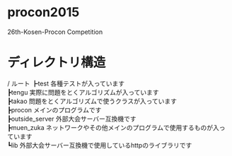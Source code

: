 # procon2015
26th-Kosen-Procon Competition

# ディレクトリ構造
/	ルート
┣test				各種テストが入っています  
┣tengu				実際に問題をとくアルゴリズムが入っています  
┣takao				問題をとくアルゴリズムで使うクラスが入っています  
┣procon				メインのプログラムです  
┣outside_server		外部大会サーバー互換機です  
┣muen_zuka			ネットワークやその他メインのプログラムで使用するものが入っています  
┗lib				外部大会サーバー互換機で使用しているhttpのライブラリです  
